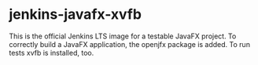 # jenkins-javafx-xvfb

This is the official Jenkins LTS image for a testable JavaFX project. To correctly build a JavaFX application, the openjfx package is added. To run tests xvfb is installed, too.
